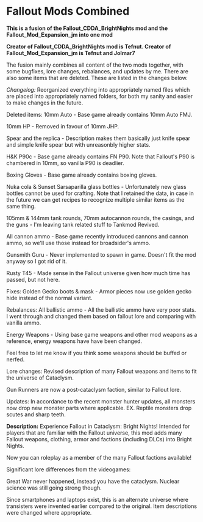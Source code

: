 # Fallout Mods Combined
**This is a fusion of the Fallout_CDDA_BrightNights mod and the Fallout_Mod_Expansion_jm into one mod**

**Creator of Fallout_CDDA_BrightNights mod is Tefnut. Creator of Fallout_Mod_Expansion_jm is Tefnut and Jolmar7**

The fusion mainly combines all content of the two mods together, with some bugfixes, lore changes, rebalances, and updates by me.
There are also some items that are deleted. These are listed in the changes below.

*Changelog:*
Reorganized everything into appropriately named files which are placed into appropriately named folders, for both my sanity and easier to make changes in the future.

Deleted items:
10mm Auto - Base game already contains 10mm Auto FMJ.

10mm HP - Removed in favour of 10mm JHP.

Spear and the replica - Description makes them basically just knife spear and simple knife spear but with unreasonbly higher stats.

H&K P90c - Base game already contains FN P90. Note that Fallout's P90 is chambered in 10mm, so vanilla P90 is deadlier.

Boxing Gloves - Base game already contains boxing gloves.

Nuka cola & Sunset Sarsaparilla glass bottles - Unfortunately new glass bottles cannot be used for crafting. Note that I retained the data, in case in the future we can get recipes to recognize multiple similar items as the same thing.

105mm & 144mm tank rounds, 70mm autocannon rounds, the casings, and the guns - I'm leaving tank related stuff to Tankmod Revived.

All cannon ammo - Base game recently introduced cannons and cannon ammo, so we'll use those instead for broadsider's ammo.

Gunsmith Guru - Never implemented to spawn in game. Doesn't fit the mod anyway so I got rid of it.

Rusty T45 - Made sense in the Fallout universe given how much time has passed, but not here.

Fixes:
Golden Gecko boots & mask - Armor pieces now use golden gecko hide instead of the normal variant.

Rebalances:
All ballistic ammo - All the ballistic ammo have very poor stats. I went through and changed them based on fallout lore and comparing with vanilla ammo.

Energy Weapons - Using base game weapons and other mod weapons as a reference, energy weapons have have been changed.

Feel free to let me know if you think some weapons should be buffed or nerfed.

Lore changes:
Revised description of many Fallout weapons and items to fit the universe of Cataclysm.

Gun Runners are now a post-cataclysm faction, similar to Fallout lore.

Updates:
In accordance to the recent monster hunter updates, all monsters now drop new monster parts where applicable. EX. Reptile monsters drop scutes and sharp teeth.

**Description:**
Experience Fallout in Cataclysm: Bright Nights! Intended for players that are familiar with the Fallout universe, this mod adds many Fallout weapons, clothing, armor and factions (including DLCs) into Bright Nights.

Now you can roleplay as a member of the many Fallout factions available!

Significant lore differences from the videogames:

Great War never happened, instead you have the cataclysm. Nuclear science was still going strong though.

Since smartphones and laptops exist, this is an alternate universe where transisters were invented earlier compared to the original. Item descriptions were changed where appropriate.
